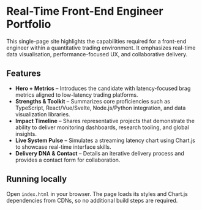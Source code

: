 # Real-Time Front-End Engineer Portfolio

This single-page site highlights the capabilities required for a front-end engineer within a quantitative trading environment. It emphasizes real-time data visualisation, performance-focused UX, and collaborative delivery.

## Features

- **Hero + Metrics** – Introduces the candidate with latency-focused brag metrics aligned to low-latency trading platforms.
- **Strengths & Toolkit** – Summarizes core proficiencies such as TypeScript, React/Vue/Svelte, Node.js/Python integration, and data visualization libraries.
- **Impact Timeline** – Shares representative projects that demonstrate the ability to deliver monitoring dashboards, research tooling, and global insights.
- **Live System Pulse** – Simulates a streaming latency chart using Chart.js to showcase real-time interface skills.
- **Delivery DNA & Contact** – Details an iterative delivery process and provides a contact form for collaboration.

## Running locally

Open `index.html` in your browser. The page loads its styles and Chart.js dependencies from CDNs, so no additional build steps are required.
